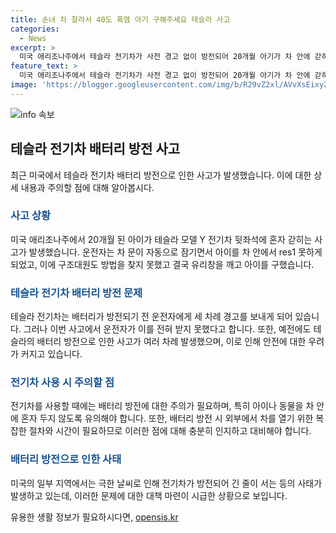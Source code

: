 ```yaml
---
title: 손녀 차 잘라서 40도 폭염 아기 구해주세요 테슬라 사고
categories:
  - News
excerpt: >
  미국 애리조나주에서 테슬라 전기차가 사전 경고 없이 방전되어 20개월 아기가 차 안에 갇히는 사건이 발생했다. 운전자는 차 문이 자동 잠긴 후 아이를 구조대도 도와주지 못해 유리를 깨고 아이를 구했다. 테슬라는 이전에도 방전 문제로 여러 사고가 있었는데, 차주와 구조대원들은 해당 상황에 대비하기 어렵다. 전기차는 추운 날씨에도 방전, 견인되는 사태가 있고, 충전소는 운전자들과의 혼란으로 절망의 상황이 벌어졌다고 한다.
feature_text: >
  미국 애리조나주에서 테슬라 전기차가 사전 경고 없이 방전되어 20개월 아기가 차 안에 갇히는 사건이 발생했다. 운전자는 차 문이 자동 잠긴 후 아이를 구조대도 도와주지 못해 유리를 깨고 아이를 구했다. 테슬라는 이전에도 방전 문제로 여러 사고가 있었는데, 차주와 구조대원들은 해당 상황에 대비하기 어렵다. 전기차는 추운 날씨에도 방전, 견인되는 사태가 있고, 충전소는 운전자들과의 혼란으로 절망의 상황이 벌어졌다고 한다.
image: 'https://blogger.googleusercontent.com/img/b/R29vZ2xl/AVvXsEixyZcFfHzMRdzZMjFBmAUKJYCLCGyLL1o632UiGVXcaFdKo_bkvkuCioo0uUKlGfBVcT3P84aROyZIXSBEx3Aw5nCQ3pTgDom1WDC4m8eifvWiAmWEEVb4x6G_l8C0QH225ldMjyaFvpxGEBGNO37VmDTDMHGhJPq73UglMfDca1-0aw/s1600/blogspot.png'
---
```


<p><img src="https://blogger.googleusercontent.com/img/b/R29vZ2xl/AVvXsEixyZcFfHzMRdzZMjFBmAUKJYCLCGyLL1o632UiGVXcaFdKo_bkvkuCioo0uUKlGfBVcT3P84aROyZIXSBEx3Aw5nCQ3pTgDom1WDC4m8eifvWiAmWEEVb4x6G_l8C0QH225ldMjyaFvpxGEBGNO37VmDTDMHGhJPq73UglMfDca1-0aw/s1600/blogspot.png" alt="info 속보" /></p>

<h2 data-ke-size="size26">테슬라 전기차 배터리 방전 사고</h2>

<p data-ke-size="size16">최근 미국에서 테슬라 전기차 배터리 방전으로 인한 사고가 발생했습니다. 이에 대한 상세 내용과 주의할 점에 대해 알아봅시다.</p>

<h3><b><span style="color: #1a5490;">사고 상황</span></b></h3>

<p>미국 애리조나주에서 20개월 된 아이가 테슬라 모델 Y 전기차 뒷좌석에 혼자 갇히는 사고가 발생했습니다. 운전자는 차 문이 자동으로 잠기면서 아이를 차 안에서 res1 못하게 되었고, 이에 구조대원도 방법을 찾지 못했고 결국 유리창을 깨고 아이를 구했습니다.</p>

<h3><b><span style="color: #1a5490;">테슬라 전기차 배터리 방전 문제</span></b></h3>

<p>테슬라 전기차는 배터리가 방전되기 전 운전자에게 세 차례 경고를 보내게 되어 있습니다. 그러나 이번 사고에서 운전자가 이를 전혀 받지 못했다고 합니다. 또한, 예전에도 테슬라의 배터리 방전으로 인한 사고가 여러 차례 발생했으며, 이로 인해 안전에 대한 우려가 커지고 있습니다.</p>

<h3><b><span style="color: #1a5490;">전기차 사용 시 주의할 점</span></b></h3>

<p>전기차를 사용할 때에는 배터리 방전에 대한 주의가 필요하며, 특히 아이나 동물을 차 안에 혼자 두지 않도록 유의해야 합니다. 또한, 배터리 방전 시 외부에서 차를 열기 위한 복잡한 절차와 시간이 필요하므로 이러한 점에 대해 충분히 인지하고 대비해야 합니다.</p>

<h3><b><span style="color: #1a5490;">배터리 방전으로 인한 사태</span></b></h3>

<p>미국의 일부 지역에서는 극한 날씨로 인해 전기차가 방전되어 긴 줄이 서는 등의 사태가 발생하고 있는데, 이러한 문제에 대한 대책 마련이 시급한 상황으로 보입니다.</p>
유용한 생활 정보가 필요하시다면, <a href="https://opensis.kr" rel="dofollow">opensis.kr</a>


